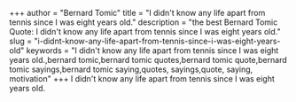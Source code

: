 +++
author = "Bernard Tomic"
title = "I didn't know any life apart from tennis since I was eight years old."
description = "the best Bernard Tomic Quote: I didn't know any life apart from tennis since I was eight years old."
slug = "i-didnt-know-any-life-apart-from-tennis-since-i-was-eight-years-old"
keywords = "I didn't know any life apart from tennis since I was eight years old.,bernard tomic,bernard tomic quotes,bernard tomic quote,bernard tomic sayings,bernard tomic saying,quotes, sayings,quote, saying, motivation"
+++
I didn't know any life apart from tennis since I was eight years old.

